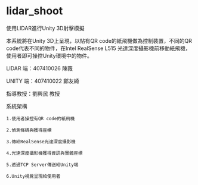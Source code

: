 # lidar_shoot
使用LIDAR進行Unity 3D射擊模擬

本系統將在Unity 3D上呈現，以貼有QR code的紙飛機做為控制裝置，不同的QR code代表不同的物件，在Intel RealSense L515 光達深度攝影機前移動紙飛機，使用者即可操控Unity環境中的物件。

LIDAR 端：407410026 陳薇

UNITY 端：407410022 鄭友綺

指導教授：劉興民 教授


系統架構

    1.使用者操控有QR code的紙飛機
    
    2.偵測條碼與獲得座標
    
    3.傳給RealSense光達深度攝影機
    
    4.光達深度攝影機獲得資訊與實體座標
    
    5.透過TCP Server傳送給Unity端
    
    6.Unity視覺呈現給使用者
    
 




